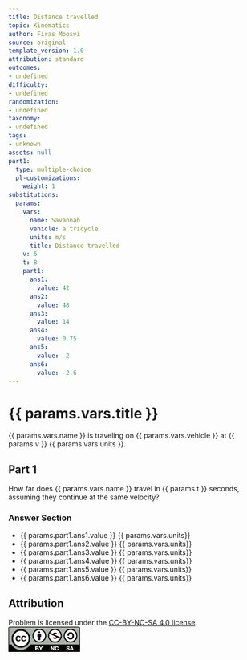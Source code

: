 ```yaml
---
title: Distance travelled
topic: Kinematics
author: Firas Moosvi
source: original
template_version: 1.0
attribution: standard
outcomes:
- undefined
difficulty:
- undefined
randomization:
- undefined
taxonomy:
- undefined
tags:
- unknown
assets: null
part1:
  type: multiple-choice
  pl-customizations:
    weight: 1
substitutions:
  params:
    vars:
      name: Savannah
      vehicle: a tricycle
      units: m/s
      title: Distance travelled
    v: 6
    t: 8
    part1:
      ans1:
        value: 42
      ans2:
        value: 48
      ans3:
        value: 14
      ans4:
        value: 0.75
      ans5:
        value: -2
      ans6:
        value: -2.6
---
```

# {{ params.vars.title }}
{{ params.vars.name }} is traveling on {{ params.vars.vehicle }} at {{ params.v }} {{ params.vars.units }}.
## Part 1

How far does {{ params.vars.name }} travel in {{ params.t }} seconds, assuming they continue at the same velocity?

### Answer Section

- {{ params.part1.ans1.value }} {{ params.vars.units}}
- {{ params.part1.ans2.value }} {{ params.vars.units}}
- {{ params.part1.ans3.value }} {{ params.vars.units}}
- {{ params.part1.ans4.value }} {{ params.vars.units}}
- {{ params.part1.ans5.value }} {{ params.vars.units}}
- {{ params.part1.ans6.value }} {{ params.vars.units}}

## Attribution

Problem is licensed under the [CC-BY-NC-SA 4.0 license](https://creativecommons.org/licenses/by-nc-sa/4.0/).<br> ![The Creative Commons 4.0 license requiring attribution-BY, non-commercial-NC, and share-alike-SA license.](https://raw.githubusercontent.com/firasm/bits/master/by-nc-sa.png)